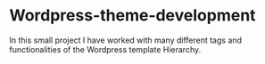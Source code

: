# Wordpress-theme-development
In this small project I have worked with many different tags and functionalities of the Wordpress template Hierarchy.
